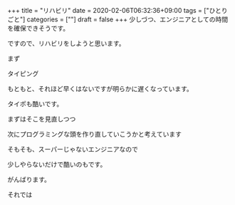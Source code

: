 +++
title = "リハビリ"
date = 2020-02-06T06:32:36+09:00
tags = ["ひとりごと"]
categories = [""]
draft = false
+++
少しづつ、エンジニアとしての時間を確保できそうです。

ですので、リハビリをしようと思います。

まず

タイピング

もともと、それほど早くはないですが明らかに遅くなっています。

タイポも酷いです。

まずはそこを見直しつつ

次にプログラミングな頭を作り直していこうかと考えています

そもそも、スーパーじゃないエンジニアなので

少しやらないだけで酷いのもです。

がんばります。

それでは
